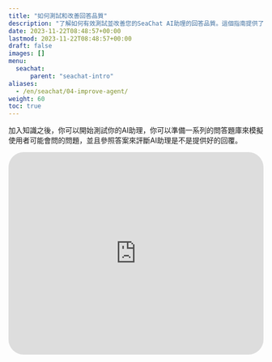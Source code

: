 ```yaml
---
title: "如何測試和改善回答品質"
description: "了解如何有效測試並改善您的SeaChat AI助理的回答品質。這個指南提供了一個詳細的測試方法，包括如何使用問答題庫來模擬真實用戶的問題，並評估AI助理的回答是否達到期望的質量。透過本教學，您將學會如何精細調整知識庫，以確保AI助理能夠提供準確和有用的回應。此外，內嵌的YouTube視頻教程將引導您完成整個測試和改進過程，幫助您提升AI助理的整體表現，增強客戶滿意度。"
date: 2023-11-22T08:48:57+00:00
lastmod: 2023-11-22T08:48:57+00:00
draft: false
images: []
menu:
  seachat:
      parent: "seachat-intro"
aliases:
  - /en/seachat/04-improve-agent/
weight: 60
toc: true
---
```


加入知識之後，你可以開始測試你的AI助理，你可以準備一系列的問答題庫來模擬使用者可能會問的問題，並且參照答案來評斷AI助理是不是提供好的回覆。

  <iframe width="100%" height="400" src="https://www.youtube.com/embed/?listType=playlist&list=PL8K7_LTqly449uOg_uBWOPfFyL1fJRjkE&index=17" title="YouTube video player" frameborder="0" allow="accelerometer; autoplay; clipboard-write; encrypted-media; gyroscope; picture-in-picture" allowfullscreen style="border-radius: 30px;"></iframe>

